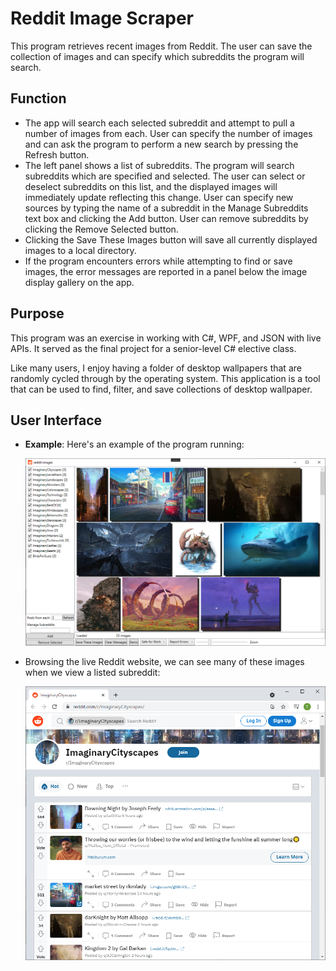# Reddit Image Scraper
This program retrieves recent images from Reddit. The user can save the collection of images and can specify which subreddits the program will search.
  
## Function

* The app will search each selected subreddit and attempt to pull a number of images from each. User can specify the number of images and can ask the program to perform a new search by pressing the Refresh button.
* The left panel shows a list of subreddits. The program will search subreddits which are specified and selected. The user can select or deselect subreddits on this list, and the displayed images will immediately update reflecting this change. User can specify new sources by typing the name of a subreddit in the Manage Subreddits text box and clicking the Add button. User can remove subreddits by clicking the Remove Selected button.
* Clicking the Save These Images button will save all currently displayed images to a local directory.
* If the program encounters errors while attempting to find or save images, the error messages are reported in a panel below the image display gallery on the app.

## Purpose

This program was an exercise in working with C#, WPF, and JSON with live APIs. It served as the final project for a senior-level C# elective class.

Like many users, I enjoy having a folder of desktop wallpapers that are randomly cycled through by the operating system. This application is a tool that can be used to find, filter, and save collections of desktop wallpaper.

## User Interface

- **Example**: Here's an example of the program running:

  ![Program Example Image](/doc/redditapppic.png)
  
- Browsing the live Reddit website, we can see many of these images when we view a listed subreddit:

  ![Reddit website screenshot](/doc/livesubredditpic.png)
